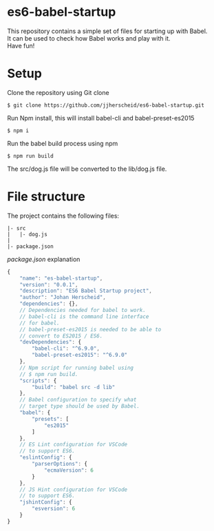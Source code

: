 # es6-babel-startup

This repository contains a simple set of files for starting up with Babel.  
It can be used to check how Babel works and play with it.  
Have fun!

# Setup

Clone the repository using Git clone  
```
$ git clone https://github.com/jjherscheid/es6-babel-startup.git
```

Run Npm install, this will install babel-cli and babel-preset-es2015  
```
$ npm i
```

Run the babel build process using npm  
```
$ npm run build
```
The src/dog.js file will be converted to the lib/dog.js file.

# File structure

The project contains the following files:

```
|- src 
|   |- dog.js
|
|- package.json
```

*package.json* explanation
```js
{
    "name": "es-babel-startup",
    "version": "0.0.1",
    "description": "ES6 Babel Startup project",
    "author": "Johan Herscheid",
    "dependencies": {},
    // Dependencies needed for babel to work.
    // babel-cli is the command line interface 
    // for babel.
    // babel-preset-es2015 is needed to be able to 
    // convert to ES2015 / ES6.
    "devDependencies": {
        "babel-cli": "^6.9.0",
        "babel-preset-es2015": "^6.9.0"
    },
    // Npm script for running babel using
    // $ npm run build.
    "scripts": {
        "build": "babel src -d lib"
    },
    // Babel configuration to specify what
    // target type should be used by Babel.
    "babel": {
        "presets": [
            "es2015"
        ]
    },
    // ES Lint configuration for VSCode 
    // to support ES6.
    "eslintConfig": {
        "parserOptions": {
            "ecmaVersion": 6
        }
    },
    // JS Hint configuration for VSCode
    // to support ES6.
    "jshintConfig": {
        "esversion": 6
    }
}
```
